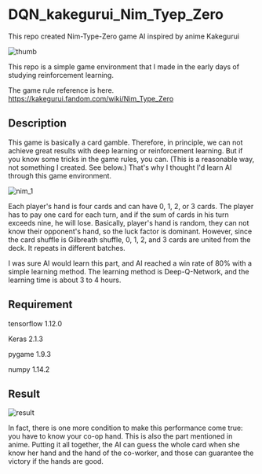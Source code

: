 # DQN_kakegurui_Nim_Tyep_Zero
This repo created Nim-Type-Zero game AI inspired by anime Kakegurui


![thumb](https://user-images.githubusercontent.com/26384442/53188792-6ebe7980-3649-11e9-89b3-0593d97da046.JPG)

This repo is a simple game environment that I made in the early days of studying reinforcement learning.

The game rule reference is here. 
https://kakegurui.fandom.com/wiki/Nim_Type_Zero


Description
-------------

This game is basically a card gamble.
Therefore, in principle, we can not achieve great results with deep learning or reinforcement learning.
But if you know some tricks in the game rules, you can.
(This is a reasonable way, not something I created. See below.)
That's why I thought I'd learn AI through this game environment.

![nim_1](https://user-images.githubusercontent.com/26384442/53188714-564e5f00-3649-11e9-905c-1e7313b8eb60.jpg)

Each player's hand is four cards and can have 0, 1, 2, or 3 cards.
The player has to pay one card for each turn, and if the sum of cards in his turn exceeds nine, he will lose.
Basically, player's hand is random, they can not know their opponent's hand, so the luck factor is dominant.
However, since the card shuffle is Gilbreath shuffle, 0, 1, 2, and 3 cards are united from the deck.
It repeats in different batches.


I was sure AI would learn this part, and AI reached a win rate of 80% with a simple learning method.
The learning method is Deep-Q-Network, and the learning time is about 3 to 4 hours.


Requirement
---------------
tensorflow 1.12.0

Keras 2.1.3

pygame 1.9.3

numpy 1.14.2




Result
---------------

![result](https://user-images.githubusercontent.com/26384442/53188782-6b2af280-3649-11e9-9bd4-a38605e6eaef.JPG)


In fact, there is one more condition to make this performance come true: you have to know your co-op hand.
This is also the part mentioned in anime.
Putting it all together, the AI can guess the whole card when she know her hand and the hand of the co-worker, and those can guarantee the victory if the hands are good.
